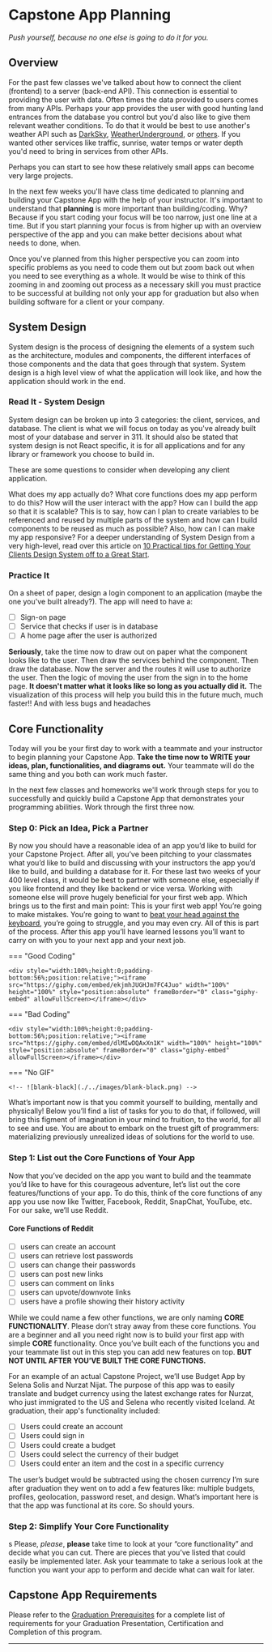 # Capstone App Planning

*Push yourself, because no one else is going to do it for you.*

## Overview

For the past few classes we've talked about how to connect the client (frontend) to a server (back-end API). This connection is essential to providing the user with data. Often times the data provided to users comes from many APIs. Perhaps your app provides the user with good hunting land entrances from the database you control but you'd also like to give them relevant weather conditions. To do that it would be best to use another's weather API such as [DarkSky](https://darksky.net/dev), [WeatherUnderground](https://www.wunderground.com/member/api-keys), or [others](https://rapidapi.com/blog/access-global-weather-data-with-these-weather-apis/). If you wanted other services like traffic, sunrise, water temps or water depth you'd need to bring in services from other APIs.

Perhaps you can start to see how these relatively small apps can become very large projects.

In the next few weeks you'll have class time dedicated to planning and building your Capstone App with the help of your instructor. It's important to understand that **planning** is more important than building/coding. Why? Because if you start coding your focus will be too narrow, just one line at a time. But if you start planning your focus is from higher up with an overview perspective of the app and you can make better decisions about what needs to done, when.

Once you've planned from this higher perspective you can zoom into specific problems as you need to code them out but zoom back out when you need to see everything as a whole. It would be wise to think of this zooming in and zooming out process as a necessary skill you must practice to be successful at building not only your app for graduation but also when building software for a client or your company.

## System Design

System design is the process of designing the elements of a system such as the architecture, modules and components, the different interfaces of those components and the data that goes through that system. System design is a high level view of what the application will look like, and how the application should work in the end.

### Read It - System Design

System design can be broken up into 3 categories: the client, services, and database. The client is what we will focus on today as you've already built most of your database and server in 311. It should also be stated that system design is not React specific, it is for all applications and for any library or framework you choose to build in.

These are some questions to consider when developing any client application.

What does my app actually do?
What core functions does my app perform to do this?
How will the user interact with the app?
How can I build the app so that it is scalable? This is to say, how can I plan to create variables to be referenced and reused by multiple parts of the system and how can I build components to be reused as much as possible?
Also, how can I can make my app responsive?
For a deeper understanding of System Design from a very high-level, read over this article on [10 Practical tips for Getting Your Clients Design System off to a Great Start](https://uxdesign.cc/10-practical-tips-for-getting-your-clients-design-system-off-to-a-great-start-7ac585dcc75d).

<!-- ! Video Contents: Vimeo, Clayton@ACA - TITLE - 411.1.1.* -->
<!-- <iframe src="https://player.vimeo.com/video/*" width="655" height="368"  frameborder="0" allow="autoplay; fullscreen" allowfullscreen></iframe> -->

<!--
    === "title"

    ```javascript
    
    ```
    === "title"

    ```javascript
    
    ```
-->

### Practice It

On a sheet of paper, design a login component to an application (maybe the one you've built already?). The app will need to have a:

- [ ] Sign-on page
- [ ] Service that checks if user is in database
- [ ] A home page after the user is authorized

**Seriously**, take the time now to draw out on paper what the component looks like to the user. Then draw the services behind the component. Then draw the database. Now the server and the routes it will use to authorize the user. Then the logic of moving the user from the sign in to the home page. **It doesn't matter what it looks like so long as you actually did it.** The visualization of this process will help you build this in the future much, much faster!! And with less bugs and headaches

## Core Functionality

Today will you be your first day to work with a teammate and your instructor to begin planning your Capstone App. **Take the time now to WRITE your ideas, plan, functionalities, and diagrams out.** Your teammate will do the same thing and you both can work much faster.

In the next few classes and homeworks we'll work through steps for you to successfully and quickly build a Capstone App that demonstrates your programming abilities. Work through the first three now.

### Step 0: Pick an Idea, Pick a Partner

By now you should have a reasonable idea of an app you’d like to build for your Capstone Project. After all, you’ve been pitching to your classmates what you’d like to build and discussing with your instructors the app you’d like to build, and building a database for it. For these last two weeks of your 400 level class, it would be best to partner with someone else, especially if you like frontend and they like backend or vice versa. Working with someone else will prove hugely beneficial for your first web app. Which brings us to the first and main point: This is your first web app! You’re going to make mistakes. You’re going to want to [beat your head against the keyboard](http://giphygifs.s3.amazonaws.com/media/g8GfH3i5F0hby/200w_d.gif), you’re going to struggle, and you may even cry. All of this is part of the process. After this app you’ll have learned lessons you’ll want to carry on with you to your next app and your next job.

=== "Good Coding"

    <div style="width:100%;height:0;padding-bottom:56%;position:relative;"><iframe src="https://giphy.com/embed/ekjmhJUGHJm7FC4Juo" width="100%" height="100%" style="position:absolute" frameBorder="0" class="giphy-embed" allowFullScreen></iframe></div>

=== "Bad Coding"

    <div style="width:100%;height:0;padding-bottom:56%;position:relative;"><iframe src="https://giphy.com/embed/dlMIwDQAxXn1K" width="100%" height="100%" style="position:absolute" frameBorder="0" class="giphy-embed" allowFullScreen></iframe></div>

=== "No GIF"

    <!-- ![blank-black](./../images/blank-black.png) -->

What’s important now is that you commit yourself to building, mentally and physically! Below you’ll find a list of tasks for you to do that, if followed, will bring this figment of imagination in your mind to fruition, to the world, for all to see and use. You are about to embark on the truest gift of programmers: materializing previously unrealized ideas of solutions for the world to use.

### Step 1: List out the Core Functions of Your App

Now that you’ve decided on the app you want to build and the teammate you’d like to have for this courageous adventure, let’s list out the core features/functions of your app. To do this, think of the core functions of any app you use now like Twitter, Facebook, Reddit, SnapChat, YouTube, etc. For our sake, we’ll use Reddit.

#### Core Functions of Reddit

- [ ] users can create an account
- [ ] users can retrieve lost passwords
- [ ] users can change their passwords
- [ ] users can post new links
- [ ] users can comment on links
- [ ] users can upvote/downvote links
- [ ] users have a profile showing their history activity

While we could name a few other functions, we are only naming **CORE FUNCTIONALITY**. Please don’t stray away from these core functions. You are a beginner and all you need right now is to build your first app with simple **CORE** functionality. Once you’ve built each of the functions you and your teammate list out in this step you can add new features on top. **BUT NOT UNTIL AFTER YOU’VE BUILT THE CORE FUNCTIONS.**

For an example of an actual Capstone Project, we’ll use Budget App by Selena Solis and Nurzat Nijat. The purpose of this app was to easily translate and budget currency using the latest exchange rates for Nurzat, who just immigrated to the US and Selena who recently visited Iceland. At graduation, their app's functionality included:

- [ ] Users could create an account
- [ ] Users could sign in
- [ ] Users could create a budget
- [ ] Users could select the currency of their budget
- [ ] Users could enter an item and the cost in a specific currency

The user’s budget would be subtracted using the chosen currency
I’m sure after graduation they went on to add a few features like: multiple budgets, profiles, geolocation, password reset, and design. What’s important here is that the app was functional at its core. So should yours.

### Step 2: Simplify Your Core Functionality
s
Please, *please*, **please** take time to look at your “core functionality” and decide what you can cut. There are pieces that you’ve listed that could easily be implemented later. Ask your teammate to take a serious look at the function you want your app to perform and decide what can wait for later.

## Capstone App Requirements

Please refer to the [Graduation Prerequisites](./../additionalResources/graduationPrerequisites.md) for a complete list of requirements for your Graduation Presentation, Certification and Completion of this program.

*****
